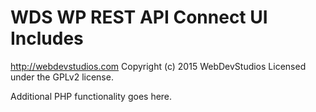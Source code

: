 # WDS WP REST API Connect UI Includes #
http://webdevstudios.com
Copyright (c) 2015 WebDevStudios
Licensed under the GPLv2 license.

Additional PHP functionality goes here.